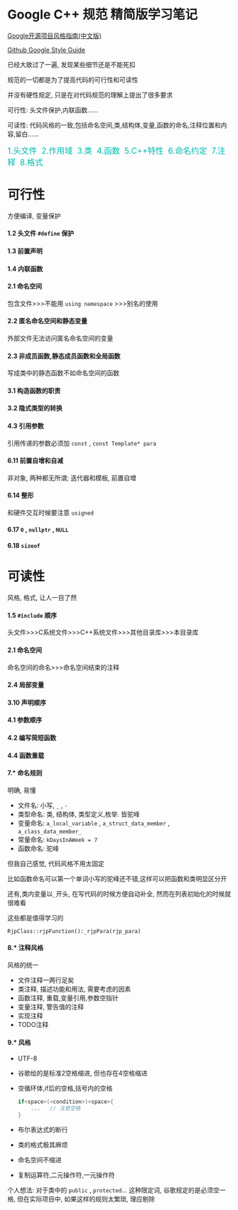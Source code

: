 # Google C++ 规范 精简版学习笔记

[Google开源项目风格指南(中文版)](https://zh-google-styleguide.readthedocs.io/en/latest/google-cpp-styleguide/headers/#acgtyrant) 

[Github Google Style Guide](https://github.com/google/styleguide)

已经大致过了一遍, 发现某些细节还是不能死扣

规范的一切都是为了提高代码的可行性和可读性

并没有硬性规定, 只是在对代码规范的理解上提出了很多要求

可行性: 头文件保护,内联函数......

可读性: 代码风格的一致,包括命名空间,类,结构体,变量,函数的命名,注释位置和内容,留白......

<font color=rgbbb size=4>1.头文件  2.作用域  3.类  4.函数  5.C++特性  6.命名约定  7.注释  8.格式</font>



# 可行性

方便编译, 变量保护

#### 1.2 头文件 `#define` 保护

#### 1.3 前置声明

#### 1.4 内联函数

#### 2.1 命名空间

包含文件>>>不能用 `using namespace` >>>别名的使用

#### 2.2 匿名命名空间和静态变量

外部文件无法访问匿名命名空间的变量

#### 2.3 非成员函数,静态成员函数和全局函数

写成类中的静态函数不如命名空间的函数

#### 3.1 构造函数的职责

#### 3.2 隐式类型的转换

#### 4.3 引用参数

引用传递的参数必须加 `const` , `const Template* para`

#### 6.11 前置自增和自减

非对象, 两种都无所谓; 迭代器和模板, 前置自增

#### 6.14 整形

和硬件交互时候要注意 `usigned` 

#### 6.17 `0` , `nullptr` , `NULL`

#### 6.18 `sizeof`



# 可读性

风格, 格式, 让人一目了然

#### 1.5 `#include` 顺序

头文件>>>C系统文件>>>C++系统文件>>>其他目录库>>>本目录库

#### 2.1 命名空间

命名空间的命名>>>命名空间结束的注释

#### 2.4 局部变量

#### 3.10 声明顺序

#### 4.1 参数顺序

#### 4.2 编写简短函数

#### 4.4 函数重载

#### 7.* 命名规则

明确, 易懂

- 文件名: 小写, `_` , `-` 
- 类型命名: 类, 结构体, 类型定义,枚举. 皆驼峰
- 变量命名: `a_local_variable` , `a_struct_data_member` , `a_class_data_member_` 
- 常量命名: `kDaysInAWeek = 7`
- 函数命名: 驼峰

但我自己感觉, 代码风格不用太固定

比如函数命名可以第一个单词小写的驼峰还不错,这样可以把函数和类明显区分开

还有,类内变量以`_`开头, 在写代码的时候方便自动补全, 然而在列表初始化的时候就很难看

这些都是值得学习的

`RjpClass::rjpFunction():_rjpPara(rjp_para)`

#### 8.* 注释风格

风格的统一

- 文件注释一两行足矣
- 类注释, 描述功能和用法, 需要考虑的因素
- 函数注释, 重载,变量引用,参数空指针
- 变量注释, 警告值的注释
- 实现注释
- TODO注释

#### 9.* 风格

- UTF-8

- 谷歌给的是标准2空格缩进, 但也存在4空格缩进

- 空循环体,if后的空格,括号内的空格

  ```c++
  if<space>(<condition>)<space>{
      ...	// 注意空格
  }
  ```

- 布尔表达式的断行

- 类的格式极其麻烦

- 命名空间不缩进

- 复制运算符,二元操作符,一元操作符

个人想法: 对于类中的 `public` , `protected`... 这种限定词, 谷歌规定的是必须空一格, 但在实际项目中, 如果这样的规则太繁琐, 理应剔除

